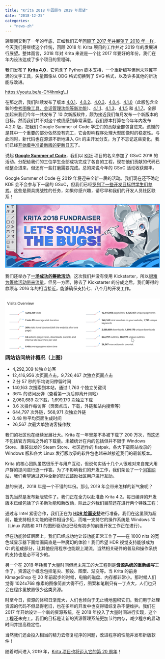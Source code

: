 ```yaml
---
title: "Krita 2018 年回顾与 2019 年展望"
date: "2018-12-25"
categories: 
  - "news-zh"
---
```


转眼间又到了一年的年底，正如我们去年[回顾了 2017 年并展望了 2018 年一样](https://krita.org/en/item/looking-back-looking-forward/)，今天我们将继续这个传统，回顾 2018 年 Krita 项目的工作并对 2019 年的发展进行展望。整体而言，2018 年对 Krita 来说是一个比 2017 年要好的年份，我们在年内设法达成了多个项目的里程碑。

我们发布了 **[Krita 4.0](https://krita.org/en/item/krita-4-0-0-released/)**，它包含了 Python 脚本支持，一个重新编写但尚未羽翼丰满的文字工具，矢量图像从 ODG 格式切换到了 SVG 格式，以及许多其他的新功能与改进。

https://youtu.be/a-CY4hmkg\_I

在那之后，我们陆续发布了版本 [4.0.1](https://krita.org/en/item/krita-4-0-1-released/)、[4.0.2](https://krita.org/en/item/krita-4-0-2-released/)、[4.0.3](https://krita.org/en/item/krita-4-0-3-released/)、[4.0.4](https://krita.org/en/item/krita-4-0-4-released/)、[4.1.0](https://krita.org/en/item/krita-4-1-0-released/)（此版包含全新的[参考图像工具、会话管理功能等新功能](https://krita.org/en/krita-4-1-release-notes/)）、[4.1.1](https://krita.org/en/item/krita-4-1-1-released/)、[4.1.3](https://krita.org/en/item/krita-4-1.3-released/)、[4.1.5](https://krita.org/en/item/krita-4-1.5-released/) 和 [4.1.7](https://krita.org/en/item/krita-4-1.5-released/)。全部加起来我们今年一共发布了 10 次新版软件，颇为接近我们每月发布一个新版本的目标。然而我们并不对这个成绩感到非常满意。我们原本打算在今年年内发布 4.2.0 版，把我们 Google Summer of Code 学生们的贡献全部包含进来。遗憾的是其中一个重要的部分依然没有完工，它会影响程序处理大型图像时的稳定性。与此同时，新代码也在源源不断地进入 Git 的主开发分支，为了不忘记这些变化，我们已经[开始着手准备新版的更新日志](https://krita.org/en/krita-4-2-release-notes/)了。

说起 [**Google Summer of Code**](https://summerofcode.withgoogle.com/archive/)，我们以 [KDE](https://www.kde.org) 项目的名义参加了 GSoC 2018 的活动。分配给我们的三位学生全部成功完成了各自的工程，现在他们贡献的代码已经整合进来，但还有一些打磨需要完成。总的来说今年的 GSoC 活动收获颇丰。

Google Summer of Code 在 2019 年将迎来全新一届的活动。我们现在还不确定 KDE 会不会参与下一届的 GSoC，但我们已经[罗列了一些开发目标供学生们参考](https://community.kde.org/GSoC/2019/Ideas)。这些是颇具挑战性的任务，如果你感兴趣，请尽早和我们的开发人员社区联系！

[![](images/2018-fundraiser-hero2.png)](https://krita.org/wp-content/uploads/2018/09/2018-fundraiser-hero2.png)

我们还举办了[**一场成功的筹款活动**](https://krita.org/en/fundraising-2018-campaign/)。这次我们并没有使用 Kickstarter，所以[很难为筹款活动带来流量](https://mail.kde.org/pipermail/kde-community/2018q4/004976.html)。但另一方面，除去了 Kickstarter 的分成之后，我们筹得的款项与 2016 年的相当接近，能够确保支持七、八个月的开发工作。

### [![](images/busy.png)](https://krita.org/wp-content/uploads/2018/12/busy.png)网站访问统计概况（上图）

- 4,292,309 位独立访客
- 12,416,956 次页面点击，9,726,467 次独立页面点击
- 2 分 57 秒的平均访问停留时间
- 140,163 次搜索到本站，通过 1,763 个独立关键词
- 36% 的访问反弹（查看第一页后即离开网站）
- 2,060,689 次下载，1,699,170 次独立下载
- 3.6 次操作每访客（页面点击，下载，外链和站内搜索等）
- 644,797 次外链，568,971 次独立外链
- 0.48 秒平均页面生成时间
- 26,567 次最大单独访客操作数

我们的社区也在继续发展壮大。Krita 在一年里差不多被下载了 200 万次，而这还不包括官方网站之外的下载量。未被统计在内的包括但并不限于 Windows Store、重装出发的 Steam Store、社区运作的 flatpak，各大下载网站收录的 Windows 版和各大 Linux 发行版收录的软件包也越来越接近我们的最新版本。

Krita 的核心团队虽然很乐于与用户互动，但说句实话十几个人很难对来自庞大用户群的提问进行逐一作答。为了不影响我们的开发工作，我们架设了一个[问答网站](https://ask.krita.org)，我们希望通过这种全新的形式鼓励社区用户进行互助。

总的来说，2018 年是一个不错的年份。那么 2019 年会带来怎样的新气象呢？

首先当然是发布新版软件了。我们正在全力以赴准备 Krita 4.2。每日编译的开发版本已经包括了许多新功能和新改动，除此之外我们目前还在进行两个特殊工程：

通过与 Intel 紧密合作，我们正在为 [**HDR 绘画支持**](https://phabricator.kde.org/T9256)进行准备。我们在这里颇为超前，能支持相关功能的硬件相当少见，而唯一支持它的操作系统是 Windows 10（Linux 内核和 X11 的图形驱动也已经有初步的前置开发工作正在进行）。

但在功能验证层面上，我们已经成功地让该功能正常工作了——在 1000 nits 的宽色域显示器下面绘画简直是一种魔幻的体验！我们希望 HDR 视觉支持能够成为 Qt 的组成部分，让其他应用程序也能跟上潮流。当然相关硬件的普及和操作系统的支持也是必不可少的。

另一个在 2018 年耗费了大量时间但尚未完工的大工程则是**资源系统的重新编写**工作了。资源这个概念包括笔尖、预设、图案、渐变等。当 Krita 的前身 KImageShop 在 20 年前起步的时候，电脑的磁盘、内存都非常小。那时候人们觉得 1024x768 像素的图像简直大得不行，图案和笔刷只有一丁点大，人们也只会在程序里放置很少这类资源。

时至今日，资源的体积日渐庞大，人们也倾向于无止境地囤积它们。我们用于处理资源的代码不但显得老旧，也在多年的开发中也变得错综复杂不便维护。我们在 2017 年开始设计一个新的资源系统，在 2018 年投入了大量时间进行实现，这个工程还未完工。我们的目标是让新的资源管理系统更加节约内存，减少程序的启动时间并提高稳定性。

当然我们还会投入相当的精力去修复程序的问题，改进程序的性能并发布新版软件！

随着时间进入 2019 年，[Krita 项目也将迈入它的第 20 周年](https://phabricator.kde.org/R511:3e91e954652b9db5c715b71c717b2a58cfe49bcd)！
